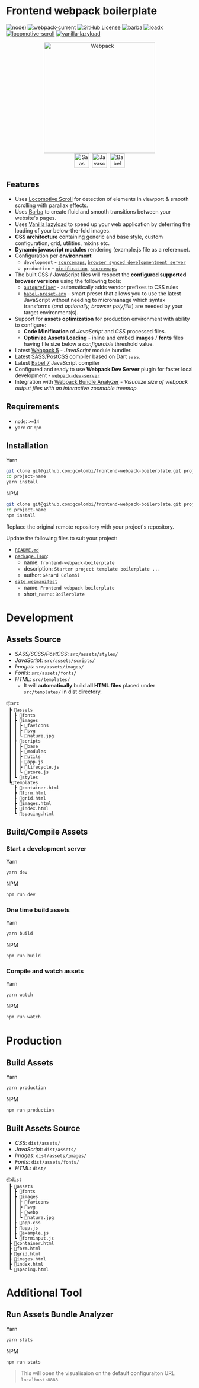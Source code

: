 # Frontend webpack boilerplate

[![node)](https://img.shields.io/badge/node->=14-informational?style=for-the-badge)](https://nodejs.org/)
![webpack-current](https://img.shields.io/badge/webpack-v5.75.0-informational?style=for-the-badge&&logo=webpack)
[![GitHub License](https://img.shields.io/github/license/gcolombi/frontend-webpack-boilerplate?color=informational&style=for-the-badge)](https://github.com/gcolombi/frontend-webpack-boilerplate/blob/master/LICENSE)
[![barba](https://img.shields.io/badge/barba-v2.9.7-green?style=for-the-badge)](https://github.com/barbajs/barba)
[![loadx](https://img.shields.io/badge/loadx-v0.1.1-green?style=for-the-badge)](https://github.com/cesarwbr/loadx)
[![locomotive-scroll](https://img.shields.io/badge/locomotive--scroll-v4.1.4-green?style=for-the-badge)](https://github.com/locomotivemtl/locomotive-scroll)
[![vanilla-lazyload](https://img.shields.io/badge/vanilla--lazyload-v17.8.3-green?style=for-the-badge)](https://github.com/verlok/vanilla-lazyload)

<div align="center">
    <img src="https://github.com/devicons/devicon/blob/master/icons/webpack/webpack-original-wordmark.svg" title="Webpack" alt="Webpack" width="300" height="300"/>
</div>

<div align="center">
    <img src="https://github.com/devicons/devicon/blob/master/icons/sass/sass-original.svg" title="Saas" alt="Saas" width="40" height="40"/>&nbsp;
    <img src="https://github.com/devicons/devicon/blob/master/icons/javascript/javascript-original.svg" title="Javascript" alt="Javascript" width="40" height="40"/>&nbsp;
    <img src="https://github.com/devicons/devicon/blob/master/icons/babel/babel-original.svg" title="Babel" alt="Babel" width="40" height="40"/>
</div>

## Features

* Uses [Locomotive Scroll](https://github.com/locomotivemtl/locomotive-scroll) for detection of elements in viewport & smooth scrolling with parallax effects.
* Uses [Barba](https://github.com/barbajs/barba) to create fluid and smooth transitions between your website's pages.
* Uses [Vanilla lazyload](https://github.com/verlok/vanilla-lazyload) to speed up your web application by deferring the loading of your below-the-fold images.
* **CSS architecture** containing generic and base style, custom configuration, grid, utilities, mixins etc.
* **Dynamic javascript modules** rendering (example.js file as a reference).
* Configuration per **environment**
    * `development` - [`sourcemaps`](https://webpack.js.org/configuration/devtool/), [`browser synced developmentment server`](https://webpack.js.org/configuration/dev-server/)
    * `production` - [`minification`](https://webpack.js.org/plugins/terser-webpack-plugin/), [`sourcemaps`](https://webpack.js.org/configuration/devtool/)
* The built CSS / JavaScript files will respect the **configured supported browser versions** using the following tools:
    * [`autoprefixer`](https://github.com/postcss/autoprefixer) - automatically adds vendor prefixes to CSS rules
    * [`babel-preset-env`](https://babeljs.io/docs/en/babel-preset-env) - smart preset that allows you to use the latest JavaScript without needing to micromanage which syntax transforms (*and optionally, browser polyfills*) are needed by your target environment(s).
* Support for **assets optimization** for production environment with ability to configure:
    * **Code Minification** of *JavaScript* and *CSS* processed files.
    * **Optimize Assets Loading** - inline and embed **images** / **fonts** files having file size below a *configurable* threshold value.
* Latest [Webpack 5](https://github.com/webpack/webpack) - *JavaScript* module bundler.
* Latest [SASS/PostCSS](https://github.com/sass/sass) compiler based on Dart `sass`.
* Latest [Babel 7](https://github.com/babel/babel) JavaScript compiler
* Configured and ready to use **Webpack Dev Server** plugin for faster local development - [`webpack-dev-server`](https://webpack.js.org/configuration/dev-server/)
* Integration with [Webpack Bundle Analyzer](https://www.npmjs.com/package/webpack-bundle-analyzer) - _Visualize size of webpack output files with an interactive zoomable treemap._

## Requirements

* `node`: `>=14`
* `yarn` or `npm`

## Installation

Yarn
```sh 
git clone git@github.com:gcolombi/frontend-webpack-boilerplate.git project-name
cd project-name
yarn install
```

NPM
```sh 
git clone git@github.com:gcolombi/frontend-webpack-boilerplate.git project-name
cd project-name
npm install
```

Replace the original remote repository with your project's repository.

Update the following files to suit your project:

* [`README.md`](https://github.com/gcolombi/frontend-webpack-boilerplate/blob/master/README.md)
* [`package.json`](https://github.com/gcolombi/frontend-webpack-boilerplate/blob/master/package.json):
    * name: `frontend-webpack-boilerplate`
    * description: `Starter project template boilerplate ...`
    * author: `Gérard Colombi`
* [`site.webmanifest`](https://github.com/gcolombi/frontend-webpack-boilerplate/blob/master/src/assets/images/favicons/site.webmanifest)
    * name: `Frontend webpack boilerplate`
    * short_name: `Boilerplate`

# Development

## Assets Source

* _SASS/SCSS/PostCSS_: `src/assets/styles/`
* _JavaScript_: `src/assets/scripts/`
* _Images_: `src/assets/images/`
* _Fonts_: `src/assets/fonts/`
* _HTML_: `src/templates/`
    * It will **automatically** build **all HTML files** placed under `src/templates/` in dist directory.
```
📦src
 ┣ 📂assets
 ┃ ┣ 📂fonts
 ┃ ┣ 📂images
 ┃ ┃ ┣ 📂favicons
 ┃ ┃ ┣ 📂svg
 ┃ ┃ ┗ 📜nature.jpg
 ┃ ┣ 📂scripts
 ┃ ┃ ┣ 📂base
 ┃ ┃ ┣ 📂modules
 ┃ ┃ ┣ 📂utils
 ┃ ┃ ┣ 📜app.js
 ┃ ┃ ┣ 📜lifecycle.js
 ┃ ┃ ┗ 📜store.js
 ┃ ┗ 📂styles
 ┗📂templates
   ┣ 📜container.html
   ┣ 📜form.html
   ┣ 📜grid.html
   ┣ 📜images.html
   ┣ 📜index.html
   ┗ 📜spacing.html
 ```

## Build/Compile Assets

### Start a development server

Yarn
```sh
yarn dev
```

NPM
```sh
npm run dev
```

### One time build assets

Yarn
```sh
yarn build
```

NPM
```sh
npm run build
```

### Compile and watch assets

Yarn
```sh
yarn watch
```

NPM
```sh
npm run watch
```

# Production 

## Build Assets

Yarn
```sh
yarn production
```

NPM
```sh
npm run production
```

## Built Assets Source

* _CSS_: `dist/assets/`
* _JavaScript_: `dist/assets/`
* _Images_: `dist/assets/images/`
* _Fonts_: `dist/assets/fonts/`
* _HTML_: `dist/`

```
📦dist
 ┣ 📂assets
 ┃ ┣ 📂fonts
 ┃ ┣ 📂images
 ┃ ┃ ┣ 📂favicons
 ┃ ┃ ┣ 📂svg
 ┃ ┃ ┣ 📂webp
 ┃ ┃ ┗ 📜nature.jpg
 ┃ ┣ 📜app.css
 ┃ ┣ 📜app.js
 ┃ ┣ 📜example.js
 ┃ ┗ 📜forminput.js
 ┣ 📜container.html
 ┣ 📜form.html
 ┣ 📜grid.html
 ┣ 📜images.html
 ┣ 📜index.html
 ┗ 📜spacing.html
 ```

# Additional Tool

## Run Assets Bundle Analyzer

Yarn
```sh
yarn stats
```

NPM
```sh
npm run stats
```

> This will open the visualisaion on the default configuraiton URL `localhost:8888`.